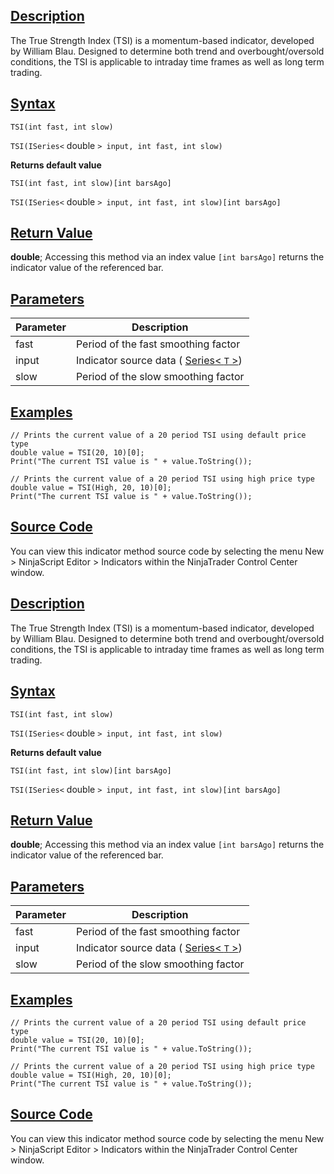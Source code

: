 ## [Description](https://developer.ninjatrader.com/docs/desktop/true_strength_index_tsi\#description)

The True Strength Index (TSI) is a momentum-based indicator, developed by William Blau. Designed to determine both trend and overbought/oversold conditions, the TSI is applicable to intraday time frames as well as long term trading.

## [Syntax](https://developer.ninjatrader.com/docs/desktop/true_strength_index_tsi\#syntax)

`TSI(int fast, int slow)`

`TSI(ISeries<` double `> input, int fast, int slow)`

**Returns default value**

`TSI(int fast, int slow)[int barsAgo]`

`TSI(ISeries<` double `> input, int fast, int slow)[int barsAgo]`

## [Return Value](https://developer.ninjatrader.com/docs/desktop/true_strength_index_tsi\#return-value)

**double**; Accessing this method via an index value `[int barsAgo]` returns the indicator value of the referenced bar.

## [Parameters](https://developer.ninjatrader.com/docs/desktop/true_strength_index_tsi\#parameters)

| Parameter | Description |
| --- | --- |
| fast | Period of the fast smoothing factor |
| input | Indicator source data ( [Series< `T` >](https://developer.ninjatrader.com/docs/desktop/seriest)) |
| slow | Period of the slow smoothing factor |

## [Examples](https://developer.ninjatrader.com/docs/desktop/true_strength_index_tsi\#examples)

```jsx-150469391 csharp
// Prints the current value of a 20 period TSI using default price type
double value = TSI(20, 10)[0];
Print("The current TSI value is " + value.ToString());

// Prints the current value of a 20 period TSI using high price type
double value = TSI(High, 20, 10)[0];
Print("The current TSI value is " + value.ToString());

```

## [Source Code](https://developer.ninjatrader.com/docs/desktop/true_strength_index_tsi\#source-code)

You can view this indicator method source code by selecting the menu New > NinjaScript Editor > Indicators within the NinjaTrader Control Center window.

## [Description](https://developer.ninjatrader.com/docs/desktop/true_strength_index_tsi\#description)

The True Strength Index (TSI) is a momentum-based indicator, developed by William Blau. Designed to determine both trend and overbought/oversold conditions, the TSI is applicable to intraday time frames as well as long term trading.

## [Syntax](https://developer.ninjatrader.com/docs/desktop/true_strength_index_tsi\#syntax)

`TSI(int fast, int slow)`

`TSI(ISeries<` double `> input, int fast, int slow)`

**Returns default value**

`TSI(int fast, int slow)[int barsAgo]`

`TSI(ISeries<` double `> input, int fast, int slow)[int barsAgo]`

## [Return Value](https://developer.ninjatrader.com/docs/desktop/true_strength_index_tsi\#return-value)

**double**; Accessing this method via an index value `[int barsAgo]` returns the indicator value of the referenced bar.

## [Parameters](https://developer.ninjatrader.com/docs/desktop/true_strength_index_tsi\#parameters)

| Parameter | Description |
| --- | --- |
| fast | Period of the fast smoothing factor |
| input | Indicator source data ( [Series< `T` >](https://developer.ninjatrader.com/docs/desktop/seriest)) |
| slow | Period of the slow smoothing factor |

## [Examples](https://developer.ninjatrader.com/docs/desktop/true_strength_index_tsi\#examples)

```jsx-150469391 csharp
// Prints the current value of a 20 period TSI using default price type
double value = TSI(20, 10)[0];
Print("The current TSI value is " + value.ToString());

// Prints the current value of a 20 period TSI using high price type
double value = TSI(High, 20, 10)[0];
Print("The current TSI value is " + value.ToString());

```

## [Source Code](https://developer.ninjatrader.com/docs/desktop/true_strength_index_tsi\#source-code)

You can view this indicator method source code by selecting the menu New > NinjaScript Editor > Indicators within the NinjaTrader Control Center window.